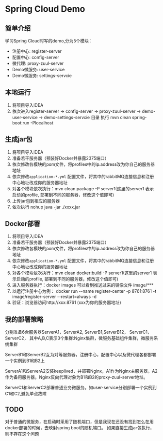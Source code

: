 # Spring Cloud Demo


## 简单介绍

学习Spring Cloud时写的demo,分为5个模块：

- 注册中心: register-server
- 配置中心: config-server
- 微代理: proxy-zuul-server
- Demo微服务: user-service
- Demo微服务: settings-servcie


## 本地运行

1. 将项目导入IDEA
2. 依次进入register-server -> config-server -> proxy-zuul-server -> demo-user-service -> demo-settings-servcie 目录
   执行 mvn clean spring-boot:run -Plocalhost

## 生成jar包
1. 将项目导入IDEA
2. 准备若干服务器（预装好Docker并暴露2375端口）
3. 依次修改各模块的pom文件，将profiles中的ip.address改为你自己的服务器地址
4. 依次修改`application-*.yml` 配置文件，将其中的rabbitMQ连接信息和注册中心地址改成你的服务器地址
5. 对各个模块依次执行：mvn clean package -P server1(这里的server1 表示启动的profile, 部署到不同的服务器，修改这个值即可)
6. 上传jar包到相应的服务器
7. 依次执行 nohup java -jar ./xxxx.jar

## Docker部署

1. 将项目导入IDEA
2. 准备若干服务器（预装好Docker并暴露2375端口）
3. 依次修改各模块的pom文件，将profiles中的ip.address改为你自己的服务器地址
4. 依次修改`application-*.yml` 配置文件，将其中的rabbitMQ连接信息和注册中心地址改成你的服务器地址
5. 对各个模块依次执行：mvn clean docker:build -P server1(这里的server1 表示启动的profile, 部署到不同的服务器，修改这个值即可)
6. 进入服务器执行：docker images 可以看到推送过来的镜像文件 image/***
7. 以运行注册中心为例： docker run --name register-center -p 8761:8761 -t image/register-server --restart=always -d
8. 验证：浏览器访问http://xxx:8761 (xxx为你的服务器地址)

## 我的部署策略

分别准备6台服务器ServerA1，ServerA2, ServerB1,ServerB12， ServerC1，ServerC2， 其中A,B,C表示3个集群:Nginx集群，微服务基础组件集群，微服务系统集群

ServerB1和ServerB2互为对等服务器，注册中心，配置中心以及微代理各都部署一个实例到B1和B2上

ServerA1和ServerA2安装keeplived，并部署Nginx，A1作为Nginx主服务器。A2作为备用服务器。Nginx反向代理对象为B1和B2的proxy-zuul-server地址。

ServerC1和ServerC2部署普通业务微服务。如user-service分别部署一个实例到C1和C2,避免单点故障


## TODO
对于普通的微服务，在启动时采用了随机端口，但是我现在还没有找到怎么在用docker部署的时候，去映射spring boot的随机端口。
如果直接生成jar包执行，则不存在这个问题
